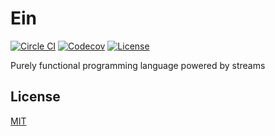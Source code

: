 # Ein

[![Circle CI](https://img.shields.io/circleci/project/github/ein-lang/ein/master.svg?style=flat-square)](https://circleci.com/gh/ein-lang/ein)
[![Codecov](https://img.shields.io/codecov/c/github/ein-lang/ein.svg?style=flat-square)](https://codecov.io/gh/ein-lang/ein)
[![License](https://img.shields.io/github/license/ein-lang/ein.svg?style=flat-square)](LICENSE)

Purely functional programming language powered by streams

## License

[MIT](LICENSE)
